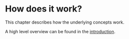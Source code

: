 # How does it work?

This chapter describes how the underlying concepts work.

A high level overview can be found in the [introduction](../Introduction.md).
